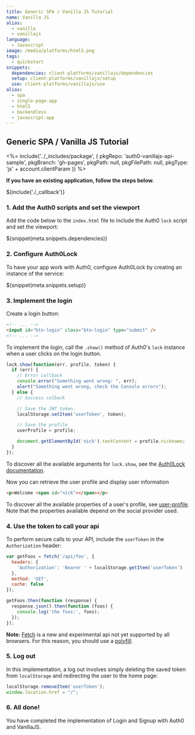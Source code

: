 ```yaml
---
title: Generic SPA / Vanilla JS Tutorial
name: Vanilla JS
alias:
  - vanilla
  - vanillajs
language: 
  - Javascript
image: /media/platforms/html5.png
tags:
  - quickstart
snippets:
  dependencies: client-platforms/vanillajs/dependencies
  setup: client-platforms/vanillajs/setup
  use: client-platforms/vanillajs/use
alias:
  - spa
  - single-page-app
  - html5
  - backendless
  - javascript-app
---
```


## Generic SPA / Vanilla JS Tutorial

<%= include('../_includes/package', {
  pkgRepo: 'auth0-vanillajs-api-sample',
  pkgBranch: 'gh-pages',
  pkgPath: null,
  pkgFilePath: null,
  pkgType: 'js' + account.clientParam
}) %>

**If you have an existing application, follow the steps below.**

${include('./\_callback')}

### 1. Add the Auth0 scripts and set the viewport

Add the code below to the `index.html` file to include the Auth0 `lock` script and set the viewport:

${snippet(meta.snippets.dependencies)}

### 2. Configure Auth0Lock

To have your app work with Auth0, configure Auth0Lock by creating an instance of the service:

${snippet(meta.snippets.setup)}

### 3. Implement the login

Create a login button:

```html
<!-- ... -->
<input id="btn-login" class="btn-login" type="submit" />
<!-- ... -->
```

To implement the login, call the `.show()` method of Auth0's `lock` instance when a user clicks on the login button.

```js
lock.show(function(err, profile, token) {
  if (err) {
    // Error callback
    console.error("Something went wrong: ", err);
    alert("Something went wrong, check the Console errors");
  } else {
    // Success calback

    // Save the JWT token.
    localStorage.setItem('userToken', token);

    // Save the profile
    userProfile = profile;

    document.getElementById('nick').textContent = profile.nickname;
  }
});

```

To discover all the available arguments for `lock.show`, see the [Auth0Lock documentation](/libraries/lock#-show-options-callback-).


Now you can retrieve the user profile and display user information

```html
<p>Welcome <span id="nick"></span></p>
```

To discover all the available properties of a user's profile, see [user-profile](/user-profile). Note that the properties available depend on the social provider used.

### 4. Use the token to call your api

To perform secure calls to your API, include the `userToken` in the `Authorization` header:

```js
var getFoos = fetch('/api/foo', {
  headers: {
    'Authorization': 'Bearer ' + localStorage.getItem('userToken')
  },
  method: 'GET',
  cache: false
});

getFoos.then(function (response) {
  response.json().then(function (foos) {
    console.log('the foos:', foos);
  });
});
```

__Note:__ [Fetch](https://developer.mozilla.org/en-US/docs/Web/API/Fetch_API/Using_Fetch) is a new and experimental api not yet supported by all browsers. For this reason, you should use a [polyfill](https://github.com/github/fetch).

### 5. Log out

In this implementation, a log out involves simply deleting the saved token from `localStorage` and redirecting the user to the home page:

```js
localStorage.removeItem('userToken');
window.location.href = "/";
```

### 6. All done!

You have completed the implementation of Login and Signup with Auth0 and VanillaJS.
